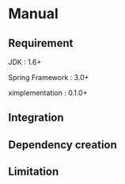 # Manual

## Requirement
JDK : 1.6+

Spring Framework : 3.0+

ximplementation : 0.1.0+

## Integration

## Dependency creation

## Limitation